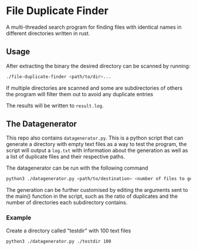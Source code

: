# File Duplicate Finder

A multi-threaded search program for finding files with identical names in
different directories written in rust.

## Usage

After extracting the binary the desired directory can be scanned by running:

```bash
./file-duplicate-finder <path/to/dir>...
```

If multiple directories are scanned and some are subdirectories of others
the program will filter them out to avoid any duplicate entries

The results will be written to `result.log`.

## The Datagenerator

This repo also contains `datagenerator.py`. This is a python script that can
generate a directory with empty text files as a way to test the program,
the script will output a `log.txt` with information about the generation
as well as a list of duplicate files and their respective paths.

The datagenerator can be run with the following command

```bash
python3 ./datagenerator.py <path/to/destination> <number of files to generate>
```

The generation can be further customised by editing the arguments sent to the main()
function in the script, such as the ratio of duplicates and the number of directories
each subdirectory contains.

### Example

Create a directory called "testdir" with 100 text files

```bash
python3 ./datagenerator.py ./testdir 100
```
